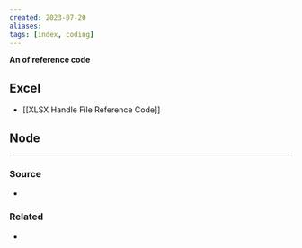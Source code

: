 ```yaml
---
created: 2023-07-20
aliases: 
tags: [index, coding]
---
```

**An of reference code**

## Excel
- [[XLSX Handle File Reference Code]]

## Node

****
### Source
- 

### Related
- 
 